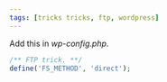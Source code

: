 ```yaml
---
tags: [tricks tricks, ftp, wordpress]
---
```

Add this in _wp-config.php_.

```php
/** FTP trick. **/
define('FS_METHOD', 'direct');
```
